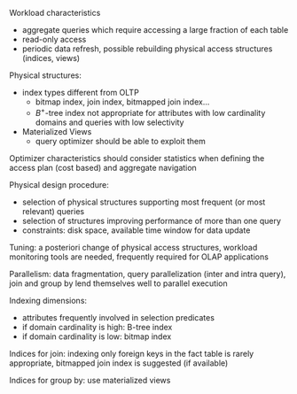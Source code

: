 Workload characteristics
- aggregate queries which require accessing a large fraction of each table
- read-only access
- periodic data refresh, possible rebuilding physical access structures (indices, views)

Physical structures:
- index types different from OLTP
	- bitmap index, join index, bitmapped join index...
	- $B^+$-tree index not appropriate for attributes with low cardinality domains and queries with low selectivity
- Materialized Views
	- query optimizer should be able to exploit them

Optimizer characteristics should consider statistics when defining the access plan (cost based) and aggregate navigation

Physical design procedure:
- selection of physical structures supporting most frequent (or most relevant) queries
- selection of structures improving performance of more than one query
- constraints: disk space, available time window for data update

Tuning: a posteriori change of physical access structures, workload monitoring tools are needed, frequently required for OLAP applications

Parallelism: data fragmentation, query parallelization (inter and intra query), join and group by lend themselves well to parallel execution

Indexing dimensions:
- attributes frequently involved in selection predicates
- if domain cardinality is high: B-tree index
- if domain cardinality is low: bitmap index

Indices for join: indexing only foreign keys in the fact table is rarely appropriate, bitmapped join index is suggested (if available)

Indices for group by: use materialized views